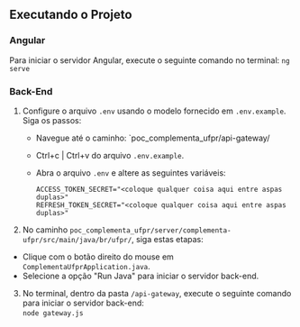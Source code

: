 ## Executando o Projeto

### Angular

Para iniciar o servidor Angular, execute o seguinte comando no terminal:
```ng serve```


### Back-End

1. Configure o arquivo `.env` usando o modelo fornecido em `.env.example`. Siga os passos:

   - Navegue até o caminho: `poc_complementa_ufpr/api-gateway/
   - Ctrl+c | Ctrl+v do arquivo `.env.example`.
   - Abra o arquivo `.env` e altere as seguintes variáveis:

     ```
     ACCESS_TOKEN_SECRET="<coloque qualquer coisa aqui entre aspas duplas>"
     REFRESH_TOKEN_SECRET="<coloque qualquer coisa aqui entre aspas duplas>"
     ```
2. No caminho `poc_complementa_ufpr/server/complementa-ufpr/src/main/java/br/ufpr/`, siga estas etapas:

- Clique com o botão direito do mouse em `ComplementaUfprApplication.java`.
- Selecione a opção "Run Java" para iniciar o servidor back-end.



3. No terminal, dentro da pasta `/api-gateway`, execute o seguinte comando para iniciar o servidor back-end:
<br>```node gateway.js```


